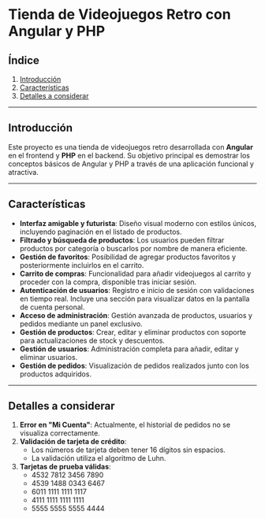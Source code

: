 # Tienda de Videojuegos Retro con Angular y PHP

## Índice

1. [Introducción](#introducci%C3%B3n)
2. [Características](#caracter%C3%ADsticas)
3. [Detalles a considerar](#detalles-a-considerar)

---

## Introducción

Este proyecto es una tienda de videojuegos retro desarrollada con **Angular** en el frontend y **PHP** en el backend. Su objetivo principal es demostrar los conceptos básicos de Angular y PHP a través de una aplicación funcional y atractiva.

---

## Características

- **Interfaz amigable y futurista**: Diseño visual moderno con estilos únicos, incluyendo paginación en el listado de productos.
- **Filtrado y búsqueda de productos**: Los usuarios pueden filtrar productos por categoría o buscarlos por nombre de manera eficiente.
- **Gestión de favoritos**: Posibilidad de agregar productos favoritos y posteriormente incluirlos en el carrito.
- **Carrito de compras**: Funcionalidad para añadir videojuegos al carrito y proceder con la compra, disponible tras iniciar sesión.
- **Autenticación de usuarios**: Registro e inicio de sesión con validaciones en tiempo real. Incluye una sección para visualizar datos en la pantalla de cuenta personal.
- **Acceso de administración**: Gestión avanzada de productos, usuarios y pedidos mediante un panel exclusivo.
- **Gestión de productos**: Crear, editar y eliminar productos con soporte para actualizaciones de stock y descuentos.
- **Gestión de usuarios**: Administración completa para añadir, editar y eliminar usuarios.
- **Gestión de pedidos**: Visualización de pedidos realizados junto con los productos adquiridos.

---

## Detalles a considerar

1. **Error en "Mi Cuenta"**: Actualmente, el historial de pedidos no se visualiza correctamente.
2. **Validación de tarjeta de crédito**:
   - Los números de tarjeta deben tener 16 dígitos sin espacios.
   - La validación utiliza el algoritmo de Luhn.
3. **Tarjetas de prueba válidas**:
   - 4532 7812 3456 7890
   - 4539 1488 0343 6467
   - 6011 1111 1111 1117
   - 4111 1111 1111 1111
   - 5555 5555 5555 4444
